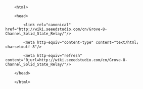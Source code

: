 <!DOCTYPE html>
        <html>
        <head>
            <link rel="canonical" href="http://wiki.seeedstudio.com/cn/Grove-8-Channel_Solid_State_Relay/"/>
            <meta http-equiv="content-type" content="text/html; charset=utf-8"/>
            <meta http-equiv="refresh" content="0;url=http://wiki.seeedstudio.com/cn/Grove-8-Channel_Solid_State_Relay/"/>
        </head>
        </html>
